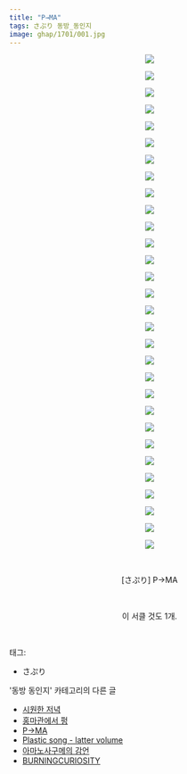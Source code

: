 ```yaml
---
title: "P→MA"
tags: さぷり 동방_동인지
image: ghap/1701/001.jpg
---
```

<div class="article">
<p style="text-align: center; clear: none; float: none;"><img src="{{ site.nasurl }}/ghap/1701/001.jpg"/></p>
<p style="text-align: center; clear: none; float: none;"><img src="{{ site.nasurl }}/ghap/1701/002.jpg"/></p>
<p style="text-align: center; clear: none; float: none;"><img src="{{ site.nasurl }}/ghap/1701/003.jpg"/></p>
<p style="text-align: center; clear: none; float: none;"><img src="{{ site.nasurl }}/ghap/1701/004.jpg"/></p>
<p style="text-align: center; clear: none; float: none;"><img src="{{ site.nasurl }}/ghap/1701/005.jpg"/></p>
<p style="text-align: center; clear: none; float: none;"><img src="{{ site.nasurl }}/ghap/1701/006.jpg"/></p>
<p style="text-align: center; clear: none; float: none;"><img src="{{ site.nasurl }}/ghap/1701/007.jpg"/></p>
<p style="text-align: center; clear: none; float: none;"><img src="{{ site.nasurl }}/ghap/1701/008.jpg"/></p>
<p style="text-align: center; clear: none; float: none;"><img src="{{ site.nasurl }}/ghap/1701/009.jpg"/></p>
<p style="text-align: center; clear: none; float: none;"><img src="{{ site.nasurl }}/ghap/1701/010.jpg"/></p>
<p style="text-align: center; clear: none; float: none;"><img src="{{ site.nasurl }}/ghap/1701/011.jpg"/></p>
<p style="text-align: center; clear: none; float: none;"><img src="{{ site.nasurl }}/ghap/1701/012.jpg"/></p>
<p style="text-align: center; clear: none; float: none;"><img src="{{ site.nasurl }}/ghap/1701/013.jpg"/></p>
<p style="text-align: center; clear: none; float: none;"><img src="{{ site.nasurl }}/ghap/1701/014.jpg"/></p>
<p style="text-align: center; clear: none; float: none;"><img src="{{ site.nasurl }}/ghap/1701/015.jpg"/></p>
<p style="text-align: center; clear: none; float: none;"><img src="{{ site.nasurl }}/ghap/1701/016.jpg"/></p>
<p style="text-align: center; clear: none; float: none;"><img src="{{ site.nasurl }}/ghap/1701/017.jpg"/></p>
<p style="text-align: center; clear: none; float: none;"><img src="{{ site.nasurl }}/ghap/1701/018.jpg"/></p>
<p style="text-align: center; clear: none; float: none;"><img src="{{ site.nasurl }}/ghap/1701/019.jpg"/></p>
<p style="text-align: center; clear: none; float: none;"><img src="{{ site.nasurl }}/ghap/1701/020.jpg"/></p>
<p style="text-align: center; clear: none; float: none;"><img src="{{ site.nasurl }}/ghap/1701/021.jpg"/></p>
<p style="text-align: center; clear: none; float: none;"><img src="{{ site.nasurl }}/ghap/1701/022.jpg"/></p>
<p style="text-align: center; clear: none; float: none;"><img src="{{ site.nasurl }}/ghap/1701/023.jpg"/></p>
<p style="text-align: center; clear: none; float: none;"><img src="{{ site.nasurl }}/ghap/1701/024.jpg"/></p>
<p style="text-align: center; clear: none; float: none;"><img src="{{ site.nasurl }}/ghap/1701/025.jpg"/></p>
<p style="text-align: center; clear: none; float: none;"><img src="{{ site.nasurl }}/ghap/1701/026.jpg"/></p>
<p style="text-align: center; clear: none; float: none;"><img src="{{ site.nasurl }}/ghap/1701/027.jpg"/></p>
<p style="text-align: center; clear: none; float: none;"><img src="{{ site.nasurl }}/ghap/1701/028.jpg"/></p>
<p style="text-align: center; clear: none; float: none;"><img src="{{ site.nasurl }}/ghap/1701/029.jpg"/></p>
<p style="text-align: center; clear: none; float: none;"><img src="{{ site.nasurl }}/ghap/1701/030.jpg"/></p>
<p style="text-align: center; clear: none; float: none;"><br/></p>
<p style="text-align: center; clear: none; float: none;">[さぷり] P→MA</p>
<p style="text-align: center; clear: none; float: none;"><br/></p>
<p style="text-align: center; clear: none; float: none;">이 서클 것도 1개.</p>
<p><br/></p>
</div><div class="tagTrail">
<p>태그: </p>
<ul>
<li>さぷり</li>
</ul>
</div><div class="another">
<p>'동방 동인지' 카테고리의 다른 글</p>
<ul>
<li><a href="/2016-08-19-ghap_1704">시원한 저녁</a></li>
<li><a href="/2016-08-19-ghap_1703">홍마관에서 펑</a></li>
<li><a href="/2016-08-19-ghap_1701">P→MA</a></li>
<li><a href="/2016-08-19-ghap_1700">Plastic song - latter volume</a></li>
<li><a href="/2016-08-19-ghap_1699">아마노사구메의 감언</a></li>
<li><a href="/2016-08-19-ghap_1698">BURNINGCURIOSITY</a></li>
</ul>
</div><div class="cb_module cb_fluid">
<div class="cb_wrt cb_profile">
</div><!-- commentList close -->
</div>